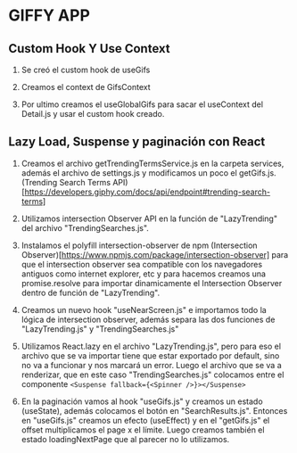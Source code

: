 # GIFFY APP

## Custom Hook Y Use Context

1. Se creó el custom hook de useGifs

2. Creamos el context de GifsContext

3. Por ultimo creamos el useGlobalGifs para sacar el useContext del Detail.js y usar el custom hook creado.

## Lazy Load, Suspense y paginación con React

1. Creamos el archivo getTrendingTermsService.js en la carpeta services, además el archivo de settings.js y modificamos un poco el getGifs.js. (Trending Search Terms API) [https://developers.giphy.com/docs/api/endpoint#trending-search-terms]

2. Utilizamos intersection Observer API en la función de "LazyTrending" del archivo "TrendingSearches.js".

3. Instalamos el polyfill intersection-observer de npm (Intersection Observer)[https://www.npmjs.com/package/intersection-observer] para que el intersection observer sea compatible con los navegadores antiguos como internet explorer, etc y para hacemos creamos una promise.resolve para importar dinamicamente el Intersection Observer dentro de función de "LazyTrending".

4. Creamos un nuevo hook "useNearScreen.js" e importamos todo la lógica de intersection observer, además separa las dos funciones de "LazyTrending.js" y "TrendingSearches.js"

5. Utilizamos React.lazy en el archivo "LazyTrending.js", pero para eso el archivo que se va importar tiene que estar exportado por default, sino no va a funcionar y nos marcará un error. Luego el archivo que se va a renderizar, que en este caso "TrendingSearches.js" colocamos entre el componente `<Suspense fallback={<Spinner />}></Suspense>`

6. En la paginación vamos al hook "useGifs.js" y creamos un estado (useState), además colocamos el botón en "SearchResults.js". Entonces en "useGifs.js" creamos un efecto (useEffect) y en el "getGifs.js" el offset multiplicamos el page x el límite. Luego creamos también el estado loadingNextPage que al parecer no lo utilizamos.
